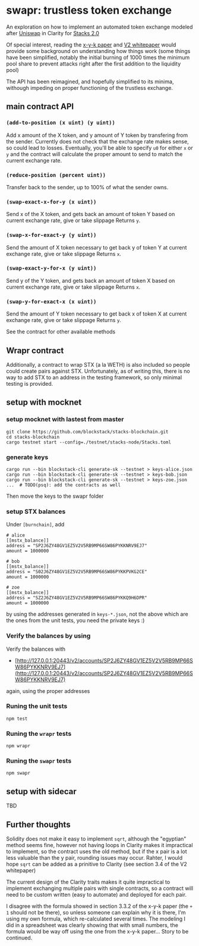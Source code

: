 # swapr: trustless token exchange

An exploration on how to implement an automated token exchange modeled after [Uniswap](https://uniswap.exchange) in Clarity for [Stacks 2.0](https://github.com/blockstack/stacks-blockchain)

Of special interest, reading the [x-y-k paper](https://github.com/runtimeverification/verified-smart-contracts/blob/uniswap/uniswap/x-y-k.pdf) and [V2 whitepaper](https://uniswap.org/whitepaper.pdf) would provide some background on understanding how things work (some things have been simplified, notably the initial burning of 1000 times the minimum pool share to prevent attacks right after the first addition to the liquidity pool)

The API has been reimagined, and hopefully simplified to its minima, withough impeding on proper functioning of the trustless exchange.

## main contract API

### `(add-to-position (x uint) (y uint))`
Add x amount of the X token, and y amount of Y token by transfering from the sender.  Currently does not check that the exchange rate makes sense, so could lead to losses.  Eventually, you'll be able to specify `u0` for either `x` or `y` and the contract will calculate the proper amount to send to match the current exchange rate.

### `(reduce-position (percent uint))`
Transfer back to the sender, up to 100% of what the sender owns.

### `(swap-exact-x-for-y (x uint))`
Send x of the X token, and gets back an amount of token Y based on current exchange rate, give or take slippage
Returns `y`.

### `(swap-x-for-exact-y (y uint))`
Send the amount of X token necessary to get back y of token Y at current exchange rate, give or take slippage
Returns `x`.

### `(swap-exact-y-for-x (y uint))`
Send y of the Y token, and gets back an amount of token X based on current exchange rate, give or take slippage
Returns `x`.

### `(swap-y-for-exact-x (x uint))`
Send the amount of Y token necessary to get back x of token X at current exchange rate, give or take slippage
Returns `y`.

See the contract for other available methods

## Wrapr contract
Additionally, a contract to wrap STX (a la WETH) is also included so people could create pairs against STX.  Unfortunately, as of writing this, there is no way to add STX to an address in the testing framework, so only minimal testing is provided.


## setup with mocknet

### setup mocknet with lastest from master

```
git clone https://github.com/blockstack/stacks-blockchain.git
cd stacks-blockchain
cargo testnet start --config=./testnet/stacks-node/Stacks.toml
```

### generate keys

```
cargo run --bin blockstack-cli generate-sk --testnet > keys-alice.json
cargo run --bin blockstack-cli generate-sk --testnet > keys-bob.json
cargo run --bin blockstack-cli generate-sk --testnet > keys-zoe.json
...  # TODO(psq): add the contracts as well
```

Then move the keys to the swapr folder


### setup STX balances

Under `[burnchain]`, add

```
# alice
[[mstx_balance]]
address = "SP2J6ZY48GV1EZ5V2V5RB9MP66SW86PYKKNRV9EJ7"
amount = 1000000

# bob
[[mstx_balance]]
address = "S02J6ZY48GV1EZ5V2V5RB9MP66SW86PYKKPVKG2CE"
amount = 1000000

# zoe
[[mstx_balance]]
address = "SZ2J6ZY48GV1EZ5V2V5RB9MP66SW86PYKKQ9H6DPR"
amount = 1000000
```
by using the addresses generated in `keys-*.json`, not the above which are the ones from the unit tests, you need the private keys :)

### Verify the balances by using
Verify the balances with

- [http://127.0.0.1:20443/v2/accounts/SP2J6ZY48GV1EZ5V2V5RB9MP66SW86PYKKNRV9EJ7](http://127.0.0.1:20443/v2/accounts/SP2J6ZY48GV1EZ5V2V5RB9MP66SW86PYKKNRV9EJ7)

again, using the proper addresses

### Runing the unit tests

```
npm test
```

### Runing the `wrapr` tests

```
npm wrapr
```

### Runing the `swapr` tests

```
npm swapr
```

## setup with sidecar
TBD




## Further thoughts
Solidity does not make it easy to implement `sqrt`, although the "egyptian" method seems fine, however not having loops in Clarity makes it impractical to implement, so the contract uses the old method, but if the x pair is a lot less valuable than the y pair, rounding issues may occur.  Rahter, I would hope `sqrt` can be added as a prinitive to Clarity (see section 3.4 of the V2 whitepaper)

The current design of the Clarity traits makes it quite impractical to implement exchanging multiple pairs with single contracts, so a contract will need to be custom written (easy to automate) and deployed for each pair.

I disagree with the formula showed in section 3.3.2 of the x-y-k paper (the `+ 1` should not be there), so unless someone can explain why it is there, I'm using my own formula, which re-calculated several times.  The modeling I did in a spreadsheet was clearly showing that with small numbers, the formula would be way off using the one from the x-y-k paper...  Story to be continued.
